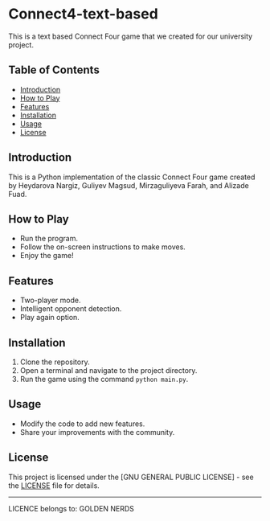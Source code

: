 # Connect4-text-based
This is a text based Connect Four game that we created for our university project.

## Table of Contents

- [Introduction](#connect-four-game)
- [How to Play](#how-to-play)
- [Features](#features)
- [Installation](#installation)
- [Usage](#usage)
- [License](#license)

## Introduction

This is a Python implementation of the classic Connect Four game created by Heydarova Nargiz, Guliyev Magsud, Mirzaguliyeva Farah, and Alizade Fuad.

## How to Play

- Run the program.
- Follow the on-screen instructions to make moves.
- Enjoy the game!

## Features

- Two-player mode.
- Intelligent opponent detection.
- Play again option.

## Installation

1. Clone the repository.
2. Open a terminal and navigate to the project directory.
3. Run the game using the command `python main.py`.

## Usage

- Modify the code to add new features.
- Share your improvements with the community.

## License

This project is licensed under the [GNU GENERAL PUBLIC LICENSE] - see the [LICENSE](LICENSE) file for details.

---

LICENCE belongs to: GOLDEN NERDS

